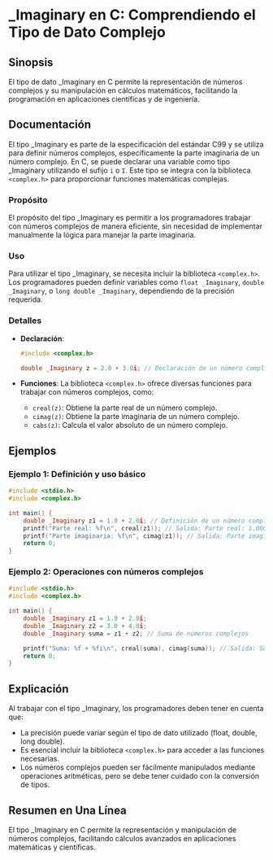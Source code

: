 <!--
Meta Description: # _Imaginary en C: Comprendiendo el Tipo de Dato Complejo ## Sinopsis El tipo de dato _Imaginary en C permite la representación de números complejos y...
Meta Keywords: _imaginary, tipo, parte, double, números
-->

# _Imaginary en C: Comprendiendo el Tipo de Dato Complejo

## Sinopsis
El tipo de dato _Imaginary en C permite la representación de números complejos y su manipulación en cálculos matemáticos, facilitando la programación en aplicaciones científicas y de ingeniería.

## Documentación
El tipo _Imaginary es parte de la especificación del estándar C99 y se utiliza para definir números complejos, específicamente la parte imaginaria de un número complejo. En C, se puede declarar una variable como tipo _Imaginary utilizando el sufijo `i` o `I`. Este tipo se integra con la biblioteca `<complex.h>` para proporcionar funciones matemáticas complejas.

### Propósito
El propósito del tipo _Imaginary es permitir a los programadores trabajar con números complejos de manera eficiente, sin necesidad de implementar manualmente la lógica para manejar la parte imaginaria.

### Uso
Para utilizar el tipo _Imaginary, se necesita incluir la biblioteca `<complex.h>`. Los programadores pueden definir variables como `float _Imaginary`, `double _Imaginary`, o `long double _Imaginary`, dependiendo de la precisión requerida.

### Detalles
- **Declaración**: 
  ```c
  #include <complex.h>
  
  double _Imaginary z = 2.0 + 3.0i; // Declaración de un número complejo
  ```

- **Funciones**: La biblioteca `<complex.h>` ofrece diversas funciones para trabajar con números complejos, como:
  - `creal(z)`: Obtiene la parte real de un número complejo.
  - `cimag(z)`: Obtiene la parte imaginaria de un número complejo.
  - `cabs(z)`: Calcula el valor absoluto de un número complejo.

## Ejemplos
### Ejemplo 1: Definición y uso básico
```c
#include <stdio.h>
#include <complex.h>

int main() {
    double _Imaginary z1 = 1.0 + 2.0i; // Definición de un número complejo
    printf("Parte real: %f\n", creal(z1)); // Salida: Parte real: 1.000000
    printf("Parte imaginaria: %f\n", cimag(z1)); // Salida: Parte imaginaria: 2.000000
    return 0;
}
```

### Ejemplo 2: Operaciones con números complejos
```c
#include <stdio.h>
#include <complex.h>

int main() {
    double _Imaginary z1 = 1.0 + 2.0i;
    double _Imaginary z2 = 3.0 + 4.0i;
    double _Imaginary suma = z1 + z2; // Suma de números complejos

    printf("Suma: %f + %fi\n", creal(suma), cimag(suma)); // Salida: Suma: 4.000000 + 6.000000i
    return 0;
}
```

## Explicación
Al trabajar con el tipo _Imaginary, los programadores deben tener en cuenta que:
- La precisión puede variar según el tipo de dato utilizado (float, double, long double).
- Es esencial incluir la biblioteca `<complex.h>` para acceder a las funciones necesarias.
- Los números complejos pueden ser fácilmente manipulados mediante operaciones aritméticas, pero se debe tener cuidado con la conversión de tipos.

## Resumen en Una Línea
El tipo _Imaginary en C permite la representación y manipulación de números complejos, facilitando cálculos avanzados en aplicaciones matemáticas y científicas.